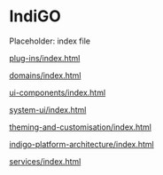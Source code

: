 # IndiGO

Placeholder: index file

<p><a href="plug-ins/index.html">plug-ins/index.html</a></p>
<p><a href="domains/index.html">domains/index.html</a></p>
<p><a href="ui-components/index.html">ui-components/index.html</a></p>
<p><a href="system-ui/index.html">system-ui/index.html</a></p>
<p><a href="theming-and-customisation/index.html">theming-and-customisation/index.html</a></p>
<p><a href="indigo-platform-architecture/index.html">indigo-platform-architecture/index.html</a></p>
<p><a href="services/index.html">services/index.html</a></p>
